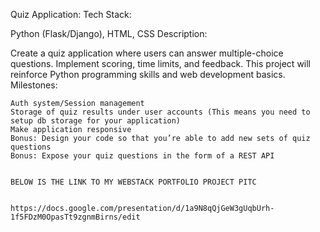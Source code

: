 Quiz Application:
Tech Stack:

Python (Flask/Django), HTML, CSS
Description:

Create a quiz application where users can answer multiple-choice questions. Implement scoring, time limits, and feedback. This project will reinforce Python programming skills and web development basics.
Milestones:

    Auth system/Session management
    Storage of quiz results under user accounts (This means you need to setup db storage for your application)
    Make application responsive
    Bonus: Design your code so that you’re able to add new sets of quiz questions
    Bonus: Expose your quiz questions in the form of a REST API


    BELOW IS THE LINK TO MY WEBSTACK PORTFOLIO PROJECT PITC
    
    
    https://docs.google.com/presentation/d/1a9N8qQjGeW3gUqbUrh-1f5FDzM0OpasTt9zgnmBirns/edit
